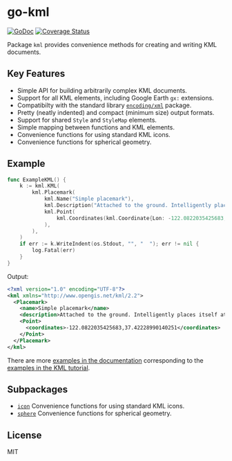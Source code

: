 # go-kml

[![GoDoc](https://pkg.go.dev/badge/github.com/twpayne/go-kml?status.svg)](https://pkg.go.dev/github.com/twpayne/go-kml)
[![Coverage Status](https://coveralls.io/repos/github/twpayne/go-kml/badge.svg?branch=master)](https://coveralls.io/github/twpayne/go-kml?branch=master)

Package `kml` provides convenience methods for creating and writing KML documents.

## Key Features

* Simple API for building arbitrarily complex KML documents.
* Support for all KML elements, including Google Earth `gx:` extensions.
* Compatibilty with the standard library [`encoding/xml`](https://pkg.go.dev/encoding/xml) package.
* Pretty (neatly indented) and compact (minimum size) output formats.
* Support for shared `Style` and `StyleMap` elements.
* Simple mapping between functions and KML elements.
* Convenience functions for using standard KML icons.
* Convenience functions for spherical geometry.

## Example

```go
func ExampleKML() {
    k := kml.KML(
        kml.Placemark(
            kml.Name("Simple placemark"),
            kml.Description("Attached to the ground. Intelligently places itself at the height of the underlying terrain."),
            kml.Point(
                kml.Coordinates(kml.Coordinate{Lon: -122.0822035425683, Lat: 37.42228990140251}),
            ),
        ),
    )
    if err := k.WriteIndent(os.Stdout, "", "  "); err != nil {
        log.Fatal(err)
    }
}
```

Output:

```xml
<?xml version="1.0" encoding="UTF-8"?>
<kml xmlns="http://www.opengis.net/kml/2.2">
  <Placemark>
    <name>Simple placemark</name>
    <description>Attached to the ground. Intelligently places itself at the height of the underlying terrain.</description>
    <Point>
      <coordinates>-122.0822035425683,37.42228990140251</coordinates>
    </Point>
  </Placemark>
</kml>
```

There are more [examples in the
documentation](https://pkg.go.dev/github.com/twpayne/go-kml#pkg-examples)
corresponding to the [examples in the KML
tutorial](https://developers.google.com/kml/documentation/kml_tut).

## Subpackages

* [`icon`](https://pkg.go.dev/github.com/twpayne/go-kml/icon) Convenience functions for using standard KML icons.
* [`sphere`](https://pkg.go.dev/github.com/twpayne/go-kml/sphere) Convenience functions for spherical geometry.

## License

MIT
